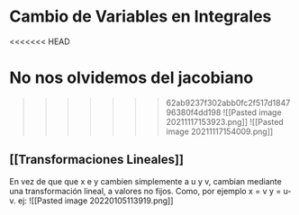 # Cambio de Variables en Integrales
<<<<<<< HEAD

No nos olvidemos del jacobiano
=======
>>>>>>> 62ab9237f302abb0fc2f517d184796380f4dd198
![[Pasted image 20211117153923.png]]
![[Pasted image 20211117154009.png]]
## [[Transformaciones Lineales]]
En vez de que que x e y cambien simplemente a u y v, cambian mediante una transformación lineal, a valores no fijos. Como, por ejemplo x = v y = u-v.
ej:
![[Pasted image 20220105113919.png]]
